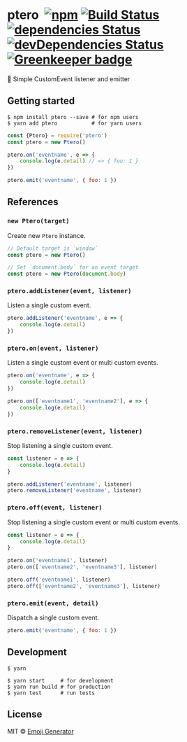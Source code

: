 # ptero &nbsp;[![npm](https://img.shields.io/npm/v/ptero.svg?maxAge=2592000&style=shield)](https://www.npmjs.org/package/ptero) [![Build Status](https://travis-ci.org/emoji-gen/ptero.svg?branch=master)](https://travis-ci.org/emoji-gen/ptero) [![dependencies Status](https://david-dm.org/emoji-gen/ptero/status.svg)](https://david-dm.org/emoji-gen/ptero) [![devDependencies Status](https://david-dm.org/emoji-gen/ptero/dev-status.svg)](https://david-dm.org/emoji-gen/ptero?type=dev) [![Greenkeeper badge](https://badges.greenkeeper.io/emoji-gen/ptero.svg)](https://greenkeeper.io/)

:deciduous_tree: Simple CustomEvent listener and emitter

## Getting started

```
$ npm install ptero --save # for npm users
$ yarn add ptero           # for yarn users
```

```js
const {Ptero} = require('ptero')
const ptero = new Ptero()

ptero.on('eventname', e => {
    console.log(e.detail) // => { foo: 1 }
})

ptero.emit('eventname', { foo: 1 })
```

## References
### `new Ptero(target)`
Create new `Ptero` instance.

```js
// Default target is `window`
const ptero = new Ptero()
```

```js
// Set `document.body` for an event target
const ptero = new Ptero(document.body)
```

### `ptero.addListener(event, listener)`
Listen a single custom event.

```js
ptero.addListener('eventname', e => {
    console.log(e.detail)
})
```

### `ptero.on(event, listener)`
Listen a single custom event or multi custom events.

```js
ptero.on('eventname', e => {
    console.log(e.detail)
})

ptero.on(['eventname1', 'eventname2'], e => {
    console.log(e.detail)
})
```

### `ptero.removeListener(event, listener)`
Stop listening a single custom event.

```js
const listener = e => {
    console.log(e.detail)
}

ptero.addListener('eventname', listener)
ptero.removeListener('eventname', listener)
```

### `ptero.off(event, listener)`
Stop listening a single custom event or multi custom events.

```js
const listener = e => {
    console.log(e.detail)
}

ptero.on('eventname1', listener)
ptero.on(['eventname2', 'eventname3'], listener)

ptero.off('eventname1', listener)
ptero.off(['eventname2', 'eventname3'], listener)
```

### `ptero.emit(event, detail)`
Dispatch a single custom event.

```js
ptero.emit('eventname', { foo: 1 })
```

## Development

```
$ yarn

$ yarn start     # for development
$ yarn run build # for production
$ yarn test      # run tests
```

## License
MIT &copy; [Emoji Generator](https://emoji-gen.ninja/)
